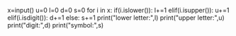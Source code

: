 x=input()
u=0
l=0
d=0
s=0
for i in x:
    if(i.islower()):
        l+=1
    elif(i.isupper()):
        u+=1
    elif(i.isdigit()):
        d+=1
    else:
        s+=1
print("lower letter:",l)
print("upper letter:",u)
print("digit:",d)
print("symbol:",s)

